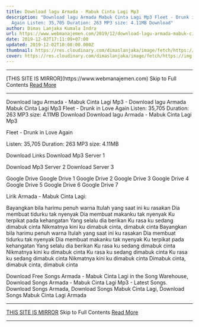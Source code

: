 ```yaml
---
title: Download lagu Armada - Mabuk Cinta Lagi Mp3
description: "Download lagu Armada Mabuk Cinta Lagi Mp3 Fleet - Drunk in Love
  Again Listen: 35,705 Duration: 263 MP3 size: 4.11MB Download"
author: Dimas Lanjaka Kumala Indra
url: https://www.webmanajemen.com/2019/12/download-lagu-armada-mabuk-cinta-lagi.html
date: 2019-12-02T17:11:09+07:00
updated: 2019-12-02T10:08:00.000Z
thumbnail: https://res.cloudinary.com/dimaslanjaka/image/fetch/https://img.youtube.com/vi/hWP3X8WDIIc/hqdefault.jpg
cover: https://res.cloudinary.com/dimaslanjaka/image/fetch/https://img.youtube.com/vi/hWP3X8WDIIc/hqdefault.jpg
---
```


<hr/> [THIS SITE IS MIRROR](https://www.webmanajemen.com) Skip to Full Contents <a href="https://www.webmanajemen.com/2019/12/download-lagu-armada-mabuk-cinta-lagi.html" rel="follow" class="button" id="read-more">Read More</a> <hr/> Download lagu Armada - Mabuk Cinta Lagi Mp3 - Download lagu Armada Mabuk Cinta Lagi Mp3 Fleet - Drunk in Love Again Listen: 35,705 Duration: 263 MP3 size: 4.11MB Download Download lagu Armada - Mabuk Cinta Lagi Mp3

  Fleet - Drunk in Love Again 

  Listen: 35,705 
  Duration: 263 
  MP3 size: 4.11MB 

  Download Links 
  Download Mp3 Server 1 

  Download Mp3 Server 2 
  Download Server 3 


  Google Drive   Google Drive 1 
  Google Drive 2 
  Google Drive 3 
  Google Drive 4 
  Google Drive 5 
  Google Drive 6 
  Google Drive 7 


                             
Lirik Armada - Mabuk Cinta Lagi:
                             
 Bayangkan bila harimu penuh warna 
 Itulah yang saat ini ku rasakan 
 Dia membuat tidurku tak nyenyak 
 Dia membuat makanku tak nyenyak 
 Ku terpikat pada kehangatan 
 Yang selalu dia berikan 
 Ku rasa ku sedang dimabuk cinta 
 Nikmatnya kini ku dimabuk cinta, dimabuk cinta 
 Bayangkan bila harimu penuh warna 
 Itulah yang saat ini ku rasakan 
 Dia membuat tidurku tak nyenyak 
 Dia membuat makanku tak nyenyak 
 Ku terpikat pada kehangatan 
 Yang selalu dia berikan 
 Ku rasa ku sedang dimabuk cinta 
 Nikmatnya kini ku dimabuk cinta 
 Ku rasa ku sedang dimabuk cinta 
 Ku rasa ku sedang dimabuk cinta 
 Nikmatnya kini ku dimabuk cinta 
 Dimabuk cinta, dimabuk cinta, dimabuk cinta 
                         
  Download Free Songs Armada - Mabuk Cinta Lagi in the Song Warehouse, Download Songs Armada - Mabuk Cinta Lagi Mp3 - Latest Songs.  Download Songs Armada, Download Songs Mabuk Cinta Lagi, Download Songs Mabuk Cinta Lagi Armada <hr/> [THIS SITE IS MIRROR](https://www.webmanajemen.com) Skip to Full Contents <a href="https://www.webmanajemen.com/2019/12/download-lagu-armada-mabuk-cinta-lagi.html" rel="follow" class="button" id="read-more">Read More</a> <hr/>